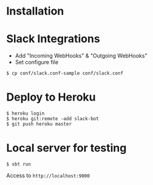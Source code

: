 # Installation

# Slack Integrations
* Add "Incoming WebHooks" & "Outgoing WebHooks"
* Set configure file

```
$ cp conf/slack.conf-sample conf/slack.conf
```


# Deploy to Heroku

```
$ heroku login
$ heroku git:remote -add slack-bot
$ git push heroku master
```

# Local server for testing

```
$ sbt run
```
Access to `http://localhost:9000`
